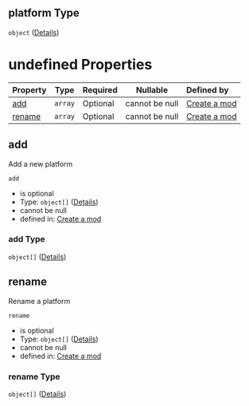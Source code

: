 ## platform Type

`object` ([Details](generic-properties-platform.md))

# undefined Properties

| Property          | Type    | Required | Nullable       | Defined by                                                                                                                                              |
| :---------------- | ------- | -------- | -------------- | :------------------------------------------------------------------------------------------------------------------------------------------------------ |
| [add](#add)       | `array` | Optional | cannot be null | [Create a mod](generic-properties-platform-properties-add.md "http&#x3A;//www.city-game-studio.com/mod.json#/properties/platform/properties/add")       |
| [rename](#rename) | `array` | Optional | cannot be null | [Create a mod](generic-properties-platform-properties-rename.md "http&#x3A;//www.city-game-studio.com/mod.json#/properties/platform/properties/rename") |

## add

Add a new platform


`add`

-   is optional
-   Type: `object[]` ([Details](generic-properties-platform-properties-add-items.md))
-   cannot be null
-   defined in: [Create a mod](generic-properties-platform-properties-add.md "http&#x3A;//www.city-game-studio.com/mod.json#/properties/platform/properties/add")

### add Type

`object[]` ([Details](generic-properties-platform-properties-add-items.md))

## rename

Rename a platform


`rename`

-   is optional
-   Type: `object[]` ([Details](generic-properties-platform-properties-rename-items.md))
-   cannot be null
-   defined in: [Create a mod](generic-properties-platform-properties-rename.md "http&#x3A;//www.city-game-studio.com/mod.json#/properties/platform/properties/rename")

### rename Type

`object[]` ([Details](generic-properties-platform-properties-rename-items.md))
